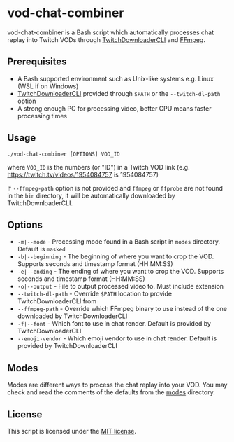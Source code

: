 # vod-chat-combiner
vod-chat-combiner is a Bash script which automatically processes chat replay into Twitch VODs through [TwitchDownloaderCLI](https://github.com/lay295/TwitchDownloader) and [FFmpeg](https://ffmpeg.org/).
## Prerequisites
- A Bash supported environment such as Unix-like systems e.g. Linux (WSL if on Windows)
- [TwitchDownloaderCLI](https://github.com/lay295/TwitchDownloader) provided through `$PATH` or the `--twitch-dl-path` option
- A strong enough PC for processing video, better CPU means faster processing times
## Usage
```
./vod-chat-combiner [OPTIONS] VOD_ID
```
where `VOD_ID` is the numbers (or "ID") in a Twitch VOD link (e.g. https://twitch.tv/videos/1954084757 is 1954084757)

If `--ffmpeg-path` option is not provided and `ffmpeg` or `ffprobe` are not found in the `bin` directory, it will be automatically downloaded by TwitchDownloaderCLI.
## Options
- `-m|--mode` - Processing mode found in a Bash script in `modes` directory. Default is `masked`
- `-b|--beginning` - The beginning of where you want to crop the VOD. Supports seconds and timestamp format (HH:MM:SS)
- `-e|--ending` - The ending of where you want to crop the VOD. Supports seconds and timestamp format (HH:MM:SS)
- `-o|--output` - File to output processed video to. Must include extension
- `--twitch-dl-path` - Override `$PATH` location to provide TwitchDownloaderCLI from
- `--ffmpeg-path` - Override which FFmpeg binary to use instead of the one downloaded by TwitchDownloaderCLI
- `-f|--font` - Which font to use in chat render. Default is provided by TwitchDownloaderCLI
- `--emoji-vendor` - Which emoji vendor to use in chat render. Default is provided by TwitchDownloaderCLI
## Modes
Modes are different ways to process the chat replay into your VOD. You may check and read the comments of the defaults from the [modes](/modes) directory.
## License
This script is licensed under the [MIT license](/LICENSE).
